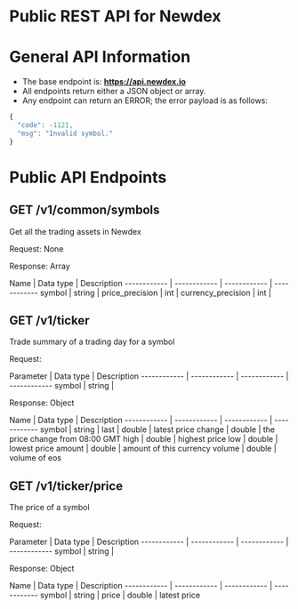 # Public REST API for Newdex

# General API Information

* The base endpoint is: **https://api.newdex.io**
* All endpoints return either a JSON object or array.
* Any endpoint can return an ERROR; the error payload is as follows:
```javascript
{
  "code": -1121,
  "msg": "Invalid symbol."
}
```

# Public API Endpoints

## GET /v1/common/symbols

Get all the trading assets in Newdex

Request: None

Response: Array

Name | Data type | Description
------------ | ------------ | ------------ | ------------
symbol | string | 
price_precision | int | 
currency_precision | int | 


## GET /v1/ticker

Trade summary of a trading day for a symbol

Request: 

Parameter | Data type | Description
------------ | ------------ | ------------ | ------------
symbol | string | 

Response: Object

Name | Data type | Description
------------ | ------------ | ------------ | ------------
symbol | string | 
last | double | latest price
change | double | the price change from 08:00 GMT
high | double | highest price
low | double | lowest price
amount | double | amount of this currency
volume | double | volume of eos

## GET /v1/ticker/price

The price of a symbol

Request: 

Parameter | Data type | Description
------------ | ------------ | ------------ | ------------
symbol | string | 

Response: Object

Name | Data type | Description
------------ | ------------ | ------------ | ------------
symbol | string | 
price | double | latest price